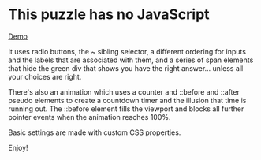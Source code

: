 # This puzzle has no JavaScript #

[Demo](https://funforks.github.io/pie)

It uses radio buttons, the ~ sibling selector, a different ordering for inputs and the labels that are associated with them, and a series of span elements that hide the green div that shows you have the right answer... unless all your choices are right.

There's also an animation which uses a counter and ::before and ::after pseudo elements to create a countdown timer and the illusion that time is running out. The ::before element fills the viewport and blocks all further pointer events when the animation reaches 100%.

Basic settings are made with custom CSS properties.

Enjoy!
